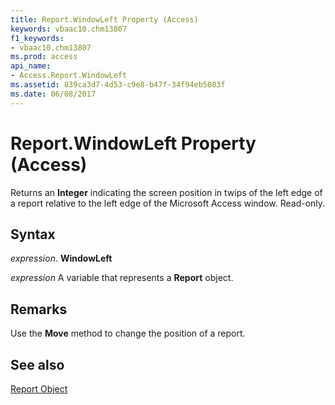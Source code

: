 ```yaml
---
title: Report.WindowLeft Property (Access)
keywords: vbaac10.chm13807
f1_keywords:
- vbaac10.chm13807
ms.prod: access
api_name:
- Access.Report.WindowLeft
ms.assetid: 839ca3d7-4d53-c9e8-b47f-34f94eb5083f
ms.date: 06/08/2017
---
```



# Report.WindowLeft Property (Access)

Returns an  **Integer** indicating the screen position in twips of the left edge of a report relative to the left edge of the Microsoft Access window. Read-only.


## Syntax

 _expression_. **WindowLeft**

 _expression_ A variable that represents a **Report** object.


## Remarks

Use the  **Move** method to change the position of a report.


## See also


[Report Object](Access.Report.md)

